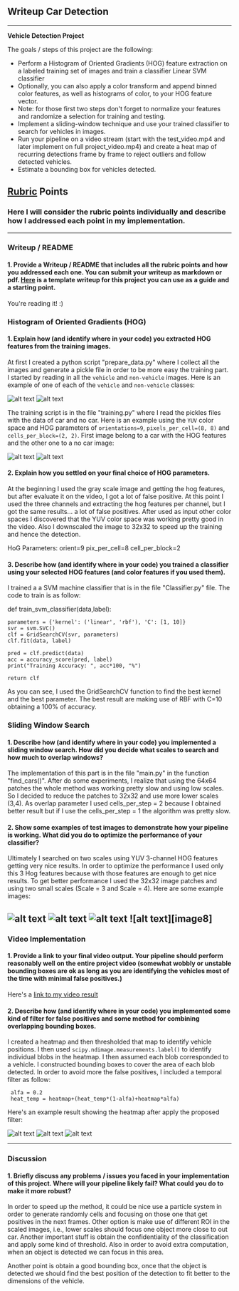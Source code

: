 ## Writeup Car Detection
---

**Vehicle Detection Project**

The goals / steps of this project are the following:

* Perform a Histogram of Oriented Gradients (HOG) feature extraction on a labeled training set of images and train a classifier Linear SVM classifier
* Optionally, you can also apply a color transform and append binned color features, as well as histograms of color, to your HOG feature vector. 
* Note: for those first two steps don't forget to normalize your features and randomize a selection for training and testing.
* Implement a sliding-window technique and use your trained classifier to search for vehicles in images.
* Run your pipeline on a video stream (start with the test_video.mp4 and later implement on full project_video.mp4) and create a heat map of recurring detections frame by frame to reject outliers and follow detected vehicles.
* Estimate a bounding box for vehicles detected.

[//]: # (Image References)
[image1]: ./images/car.png
[image2]: ./images/no_car.png
[image3]: ./images/YUV_HOG_car.jpg
[image4]: ./images/YUV_HOG_no_car.jpg
[image5]: ./images/detection_1.jpg
[image6]: ./images/detection_2.jpg
[image7]: ./images/detection_3.jpg
[image9]: ./images/detection_heat_map_1.jpg
[image10]: ./images/detection_heat_map_2.jpg
[image11]: ./images/detection_heat_map_3.jpg

[video1]: ./project_video.mp4

## [Rubric](https://review.udacity.com/#!/rubrics/513/view) Points
### Here I will consider the rubric points individually and describe how I addressed each point in my implementation.  

---
### Writeup / README

#### 1. Provide a Writeup / README that includes all the rubric points and how you addressed each one.  You can submit your writeup as markdown or pdf.  [Here](https://github.com/udacity/CarND-Vehicle-Detection/blob/master/writeup_template.md) is a template writeup for this project you can use as a guide and a starting point.  

You're reading it! :)

### Histogram of Oriented Gradients (HOG)

#### 1. Explain how (and identify where in your code) you extracted HOG features from the training images.

At first I created a python script "prepare_data.py" where I collect all the images and generate a pickle file in order to 
be more easy the training part. I started by reading in all the `vehicle` and `non-vehicle` images.  Here is an example of one of each of the `vehicle` and `non-vehicle` classes:

![alt text][image1]
![alt text][image2]

The training script is in the file "training.py" where I read the pickles files with the data of car and no car. Here is an example using the `YUV` color space and HOG parameters of `orientations=9`, `pixels_per_cell=(8, 8)` and `cells_per_block=(2, 2)`. First image belong to a car with the HOG features and the other one to a no car image:

![alt text][image3]
![alt text][image4]

#### 2. Explain how you settled on your final choice of HOG parameters.

At the beginning I used the gray scale image and getting the hog features, but after evaluate it on the video, I got a lot of false positive. At this point I used the three channels and extracting the hog features per channel, but I got the same results... a lot of false positives. After used as input other color spaces I discovered that the YUV color space was working pretty good in the video. Also I downscaled the image to 32x32 to speed up the training and hence the detection.

HoG Parameters: 
orient=9
pix_per_cell=8
cell_per_block=2


#### 3. Describe how (and identify where in your code) you trained a classifier using your selected HOG features (and color features if you used them).

I trained a a SVM machine classifier that is in the file "Classifier.py" file. The code to train is as follow:

def train_svm_classifier(data,label):

    parameters = {'kernel': ('linear', 'rbf'), 'C': [1, 10]}
    svr = svm.SVC()
    clf = GridSearchCV(svr, parameters)
    clf.fit(data, label)

    pred = clf.predict(data)
    acc = accuracy_score(pred, label)
    print("Training Accuracy: ", acc*100, "%")

    return clf
 
As you can see, I used the GridSearchCV function to find the best kernel and the best parameter. The best result are making use of RBF with C=10 obtaining a 100% of accuracy.
 

### Sliding Window Search

#### 1. Describe how (and identify where in your code) you implemented a sliding window search.  How did you decide what scales to search and how much to overlap windows?

The implementation of this part is in the file "main.py" in the function "find_cars()". After do some experiments, I realize that using the 64x64 patches the whole method was working pretty slow and using low scales. So I decided to reduce the patches to 32x32 and use more lower scales (3,4). As overlap parameter I used cells_per_step = 2 because I obtained better result but if I use the cells_per_step = 1 the algorithm was pretty slow.


#### 2. Show some examples of test images to demonstrate how your pipeline is working.  What did you do to optimize the performance of your classifier?

Ultimately I searched on two scales using YUV 3-channel HOG features  getting very nice results. In order to optimize the performance I used only this 3 Hog features because with those features are enough to get nice results. To get better performance I used the 32x32 image patches and using two small scales (Scale = 3 and Scale = 4). Here are some example images:

![alt text][image5]
![alt text][image6]
![alt text][image7]
![alt text][image8]
---

### Video Implementation

#### 1. Provide a link to your final video output.  Your pipeline should perform reasonably well on the entire project video (somewhat wobbly or unstable bounding boxes are ok as long as you are identifying the vehicles most of the time with minimal false positives.)
Here's a [link to my video result](./project_video.avi)


#### 2. Describe how (and identify where in your code) you implemented some kind of filter for false positives and some method for combining overlapping bounding boxes.

 I created a heatmap and then thresholded that map to identify vehicle positions.  I then used `scipy.ndimage.measurements.label()` to identify individual blobs in the heatmap.  I then assumed each blob corresponded to a vehicle.  I constructed bounding boxes to cover the area of each blob detected.  In order to avoid more the false positives, I included a temporal filter as follow:
 	
     alfa = 0.2	
     heat_temp = heatmap+(heat_temp*(1-alfa)+heatmap*alfa)

Here's an example result showing the heatmap after apply the proposed filter:

![alt text][image9]
![alt text][image10]
![alt text][image11]

---

### Discussion

#### 1. Briefly discuss any problems / issues you faced in your implementation of this project.  Where will your pipeline likely fail?  What could you do to make it more robust?

In order to speed up the method, it could be nice use a particle system in order to generate randomly cells and focusing on those one that get positives in the next frames. Other option is make use of different ROI in the scaled images, i.e., lower scales should focus one object more close to out car. Another important stuff is obtain the confidentiality of the classification and apply some kind of threshold. Also in order to avoid extra computation, when an object is detected we can focus in this area. 

Another point is obtain a good bounding box, once that the object is detected we should find the best position of the detection to fit better to the dimensions of the vehicle.

